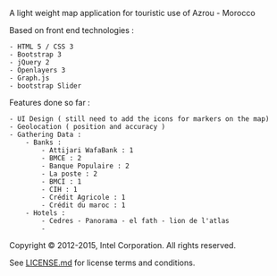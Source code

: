 A light weight map application for touristic use of Azrou - Morocco

Based on front end technologies :

	- HTML 5 / CSS 3
	- Bootstrap 3
	- jQuery 2
	- Openlayers 3
	- Graph.js
	- bootstrap Slider

Features done so far :

	- UI Design ( still need to add the icons for markers on the map)
	- Geolocation ( position and accuracy )
	- Gathering Data :
		- Banks :
			- Attijari WafaBank : 1
			- BMCE : 2
			- Banque Populaire : 2
			- La poste : 2
			- BMCI : 1
			- CIH : 1
			- Crédit Agricole : 1
			- Crédit du maroc : 1
		- Hotels :
			- Cedres - Panorama - el fath - lion de l'atlas 
			- 

Copyright © 2012-2015, Intel Corporation. All rights reserved.

See [LICENSE.md](<LICENSE.md>) for license terms and conditions.